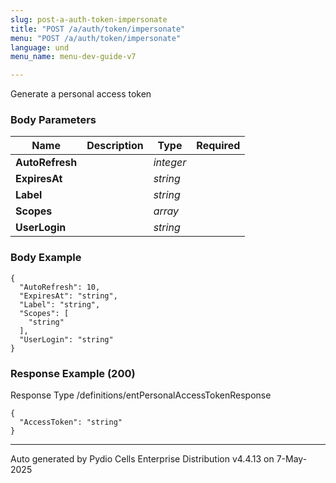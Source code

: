 ```yaml
---
slug: post-a-auth-token-impersonate
title: "POST /a/auth/token/impersonate"
menu: "POST /a/auth/token/impersonate"
language: und
menu_name: menu-dev-guide-v7

---
```








 
Generate a personal access token  


### Body Parameters

Name | Description | Type | Required
---|---|---|---
**AutoRefresh** |  | _integer_ |   
**ExpiresAt** |  | _string_ |   
**Label** |  | _string_ |   
**Scopes** |  | _array_ |   
**UserLogin** |  | _string_ |   


### Body Example
```
{
  "AutoRefresh": 10,
  "ExpiresAt": "string",
  "Label": "string",
  "Scopes": [
    "string"
  ],
  "UserLogin": "string"
}
```






### Response Example (200)
Response Type /definitions/entPersonalAccessTokenResponse

```
{
  "AccessToken": "string"
}
```




---
Auto generated by Pydio Cells Enterprise Distribution v4.4.13 on 7-May-2025
